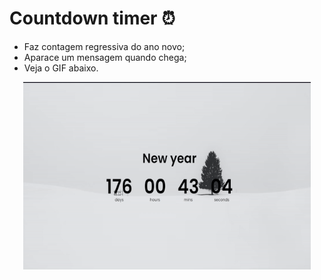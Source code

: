 # Countdown timer :alarm_clock:

* Faz contagem regressiva do ano novo;
* Aparace um mensagem quando chega;
* Veja o GIF abaixo.

<p align="center">
  <img width="460" height="300" src="assets/ezgif.com-gif-maker.gif">
</p>
